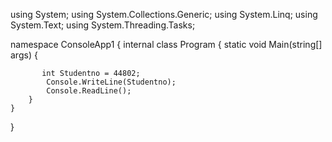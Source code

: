 using System;
using System.Collections.Generic;
using System.Linq;
using System.Text;
using System.Threading.Tasks;

namespace ConsoleApp1
{
    internal class Program
    {
        static void Main(string[] args)
        {



           int Studentno = 44802;
            Console.WriteLine(Studentno);
            Console.ReadLine();
        }
    }
}
